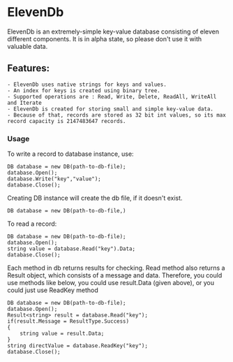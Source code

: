 # ElevenDb
ElevenDb is an extremely-simple key-value database consisting of eleven different components. 
It is in alpha state, so please don't use it with valuable data. 

## Features:
	- ElevenDb uses native strings for keys and values.
	- An index for keys is created using binary tree.
	- Supported operations are : Read, Write, Delete, ReadAll, WriteAll and Iterate
	- ElevenDb is created for storing small and simple key-value data.
	- Because of that, records are stored as 32 bit int values, so its max record capacity is 2147483647 records.

### Usage
To write a record to database instance, use:

```
DB database = new DB(path-to-db-file);
database.Open();
database.Write("key","value");
database.Close();
```

Creating DB instance will create the db file, if it doesn't exist. 

```
DB database = new DB(path-to-db-file,)
```

To read a record:

```
DB database = new DB(path-to-db-file);
database.Open();
string value = database.Read("key").Data;
database.Close();
```

Each method in db returns results for checking. Read method also returns a Result object, which consists of a message and data. Therefore, you could use methods like below, you could use result.Data (given above), or you could just use ReadKey method  

```
DB database = new DB(path-to-db-file);
database.Open();
Result<string> result = database.Read("key");
if(result.Message = ResultType.Success)
{
	string value = result.Data;
}
string directValue = database.ReadKey("key");
database.Close();
```

